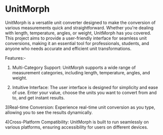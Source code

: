 # UnitMorph
UnitMorph is a versatile unit converter designed to make the conversion of various measurements quick and straightforward. Whether you're dealing with length, temperature, angles, or weight, UnitMorph has you covered.  This project aims to provide a user-friendly interface for seamless unit conversions, making it an essential tool for professionals, students, and anyone who needs accurate and efficient unit transformations.

Features:-
1) Multi-Category Support: UnitMorph supports a wide range of measurement categories, including length, temperature, angles, and weight.
   
2) Intuitive Interface: The user interface is designed for simplicity and ease of use. Enter your value, choose the units you want to convert from and to, and get instant results.
   
3)Real-time Conversion: Experience real-time unit conversion as you type, allowing you to see the results dynamically.

4)Cross-Platform Compatibility: UnitMorph is built to run seamlessly on various platforms, ensuring accessibility for users on different devices.
